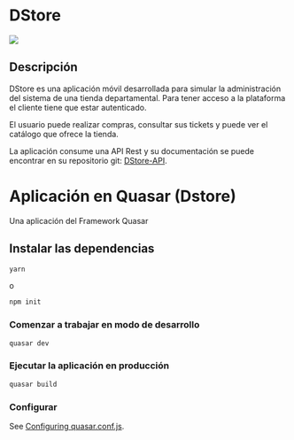 # DStore

![](https://dl.dropboxusercontent.com/s/y1hjglimtjpijmq/1594688295dstoreimg.jpg)

## Descripción

DStore es una aplicación móvil desarrollada para simular la administración del sistema de una tienda departamental. Para tener acceso a la plataforma el cliente tiene que estar autenticado.

El usuario puede realizar compras, consultar sus tickets y puede ver el catálogo que ofrece la tienda.

La aplicación consume una API Rest y su documentación se puede encontrar en su repositorio git: [DStore-API](https://github.com/developerOmega/DStoreDocs).


# Aplicación en Quasar (Dstore)

Una aplicación del Framework Quasar 

## Instalar las dependencias
```bash
yarn
```
o
```bash
npm init
```

### Comenzar a trabajar en modo de desarrollo
```bash
quasar dev
```

### Ejecutar la aplicación en producción
```bash
quasar build
```

### Configurar
See [Configuring quasar.conf.js](https://quasar.dev/quasar-cli/quasar-conf-js).
